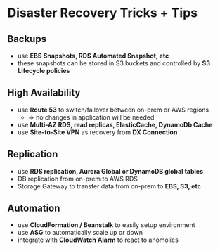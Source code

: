 
# Disaster Recovery Tricks + Tips


## Backups

- use **EBS Snapshots, RDS Automated Snapshot, etc**
- these snapshots can be stored in S3 buckets and controlled by **S3 Lifecycle policies**

## High Availability

- use **Route 53** to switch/failover between on-prem or AWS regions
	- => no changes in application will be needed
- use **Multi-AZ RDS, read replicas, ElasticCache, DynamoDb Cache**
- use **Site-to-Site VPN** as recovery from **DX Connection** 

## Replication

- use **RDS replication, Aurora Global or DynamoDB global tables**
- DB replication from on-prem to AWS RDS
- Storage Gateway to transfer data from on-prem to **EBS, S3, etc**


## Automation

- use **CloudFormation / Beanstalk** to easily setup environment
- use **ASG** to automatically scale up or down
- integrate with **CloudWatch Alarm** to react to anomolies
